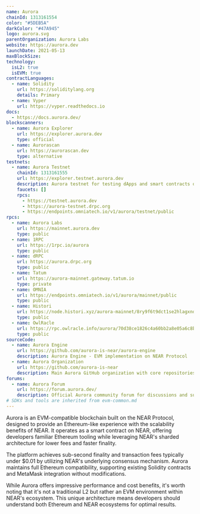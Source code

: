 ```yaml
---
name: Aurora
chainId: 1313161554
color: "#5DEB5A"
darkColor: "#47A945"
logo: aurora.svg
parentOrganization: Aurora Labs
website: https://aurora.dev
launchDate: 2021-05-13
maxBlockSize: 
technology:
  isL2: true
  isEVM: true
contractLanguages:
  - name: Solidity
    url: https://soliditylang.org
    details: Primary
  - name: Vyper
    url: https://vyper.readthedocs.io
docs:
  - https://docs.aurora.dev/
blockscanners:
  - name: Aurora Explorer
    url: https://explorer.aurora.dev
    type: official
  - name: Aurorascan
    url: https://aurorascan.dev
    type: alternative
testnets:
  - name: Aurora Testnet
    chainId: 1313161555
    url: https://explorer.testnet.aurora.dev
    description: Aurora testnet for testing dApps and smart contracts on the NEAR-based EVM.
    faucets: []
    rpcs:
      - https://testnet.aurora.dev
      - https://aurora-testnet.drpc.org
      - https://endpoints.omniatech.io/v1/aurora/testnet/public
rpcs:
  - name: Aurora Labs
    url: https://mainnet.aurora.dev
    type: public
  - name: 1RPC
    url: https://1rpc.io/aurora
    type: public
  - name: dRPC
    url: https://aurora.drpc.org
    type: public
  - name: Tatum
    url: https://aurora-mainnet.gateway.tatum.io
    type: private
  - name: OMNIA
    url: https://endpoints.omniatech.io/v1/aurora/mainnet/public
    type: public
  - name: Histori
    url: https://node.histori.xyz/aurora-mainnet/8ry9f6t9dct1se2hlagxnd9n2a
    type: public
  - name: OwlRacle
    url: https://rpc.owlracle.info/aurora/70d38ce1826c4a60bb2a8e05a6c8b20f
    type: public
sourceCode:
  - name: Aurora Engine
    url: https://github.com/aurora-is-near/aurora-engine
    description: Aurora Engine - EVM implementation on NEAR Protocol
  - name: Aurora Organization
    url: https://github.com/aurora-is-near
    description: Main Aurora GitHub organization with core repositories
forums:
  - name: Aurora Forum
    url: https://forum.aurora.dev/
    description: Official Aurora community forum for discussions and support
# SDKs and tools are inherited from evm-common.md
---
```


Aurora is an EVM-compatible blockchain built on the NEAR Protocol, designed to provide an Ethereum-like experience with the scalability benefits of NEAR. It operates as a smart contract on NEAR, offering developers familiar Ethereum tooling while leveraging NEAR's sharded architecture for lower fees and faster finality.

The platform achieves sub-second finality and transaction fees typically under $0.01 by utilizing NEAR's underlying consensus mechanism. Aurora maintains full Ethereum compatibility, supporting existing Solidity contracts and MetaMask integration without modifications.

While Aurora offers impressive performance and cost benefits, it's worth noting that it's not a traditional L2 but rather an EVM environment within NEAR's ecosystem. This unique architecture means developers should understand both Ethereum and NEAR ecosystems for optimal results.